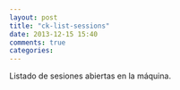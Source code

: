 ```yaml
---
layout: post
title: "ck-list-sessions"
date: 2013-12-15 15:40
comments: true
categories: 
---
```

Listado de sesiones abiertas en la máquina.

